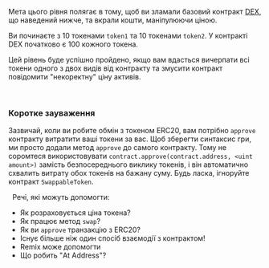 Мета цього рівня полягає в тому, щоб ви зламали базовий контракт [DEX](https://en.wikipedia.org/wiki/Decentralized_exchange), що наведений нижче, та вкрали кошти, маніпулюючи ціною.

Ви починаєте з 10 токенами `token1` та 10 токенами `token2`. У контракті DEX початково є 100 кожного токена.

Цей рівень буде успішно пройдено, якщо вам вдасться вичерпати всі токени одного з двох видів від контракту та змусити контракт повідомити "некоректну" ціну активів.

&nbsp;
### Коротке зауваження
Зазвичай, коли ви робите обмін з токеном ERC20, вам потрібно `approve` контракту витратити ваші токени за вас. Щоб зберегти синтаксис гри, ми просто додали метод `approve` до самого контракту. Тому не соромтеся використовувати `contract.approve(contract.address, <uint amount>)` замість безпосереднього виклику токенів, і він автоматично схвалить витрату обох токенів на бажану суму. Будь ласка, ігноруйте контракт `SwappableToken`.

&nbsp;
Речі, які можуть допомогти:
* Як розраховується ціна токена?
* Як працює метод `swap`?
* Як ви `approve` транзакцію з ERC20?
* Існує більше ніж один спосіб взаємодії з контрактом!
* Remix може допомогти
* Що робить "At Address"?
